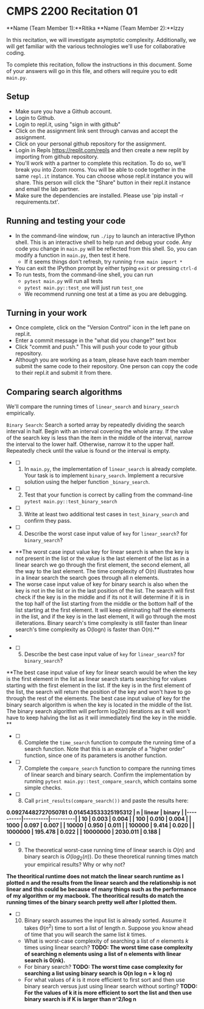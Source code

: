 # CMPS 2200  Recitation 01

**Name (Team Member 1):**Ritika
**Name (Team Member 2):**Izzy

In this recitation, we will investigate asymptotic complexity. Additionally, we will get familiar with the various technologies we'll use for collaborative coding.

To complete this recitation, follow the instructions in this document. Some of your answers will go in this file, and others will require you to edit `main.py`.


## Setup
- Make sure you have a Github account.
- Login to Github.
- Login to repl.it, using "sign in with github"
- Click on the assignment link sent through canvas and accept the assignment. 
- Click on your personal github repository for the assignment.
- Login in Repls https://replit.com/repls and then create a new replit by importing from github repository.
- You'll work with a partner to complete this recitation. To do so, we'll break you into Zoom rooms. You will be able to code together in the same `repl.it` instance. You can choose whose repl.it instance you will share. This person will click the "Share" button in their repl.it instance and email the lab partner.
- Make sure the dependencies are installed. Please use 'pip install -r requirements.txt'.

## Running and testing your code
- In the command-line window, run `./ipy` to launch an interactive IPython shell. This is an interactive shell to help run and debug your code. Any code you change in `main.py` will be reflected from this shell. So, you can modify a function in `main.py`, then test it here.
  + If it seems things don't refresh, try running `from main import *`
- You can exit the IPython prompt by either typing `exit` or pressing `ctrl-d`
- To run tests, from the command-line shell, you can run
  + `pytest main.py` will run all tests
  + `pytest main.py::test_one` will just run `test_one`
  + We recommend running one test at a time as you are debugging.

## Turning in your work

- Once complete, click on the "Version Control" icon in the left pane on repl.it.
- Enter a commit message in the "what did you change?" text box
- Click "commit and push." This will push your code to your github repository.
- Although you are working as a team, please have each team member submit the same code to their repository. One person can copy the code to their repl.it and submit it from there.

## Comparing search algorithms

We'll compare the running times of `linear_search` and `binary_search` empirically.

`Binary Search`: Search a sorted array by repeatedly dividing the search interval in half. Begin with an interval covering the whole array. If the value of the search key is less than the item in the middle of the interval, narrow the interval to the lower half. Otherwise, narrow it to the upper half. Repeatedly check until the value is found or the interval is empty.

- [ ] 1. In `main.py`, the implementation of `linear_search` is already complete. Your task is to implement `binary_search`. Implement a recursive solution using the helper function `_binary_search`. 

- [ ] 2. Test that your function is correct by calling from the command-line `pytest main.py::test_binary_search`

- [ ] 3. Write at least two additional test cases in `test_binary_search` and confirm they pass.

- [ ] 4. Describe the worst case input value of `key` for `linear_search`? for `binary_search`? 


- **The worst case input value key for linear search is when the key is not present in the list or the value is the last element of the list as in a linear search we go through the first element, the second element, all the way to the last element. The time complexity of O(n) illustrates how in a linear search the search goes through all n elements.
- The worse case input value of key for binary search is also when the key is not in the list or in the last position of the list. The search will first check if the key is in the middle and if its not it will determine if it is in the top half of the list starting from the middle or the bottom half of the list starting at the first element. It will keep eliminating half the elements in the list, and if the key is in the last element, it will go through the most illeterations. Binary search's time complexity is still faster than linear search's time complexity as O(logn) is faster than O(n).**
- 
- [ ] 5. Describe the best case input value of `key` for `linear_search`? for `binary_search`?
       

**The best case input value of key for linear search would be when the key is the first element in the list as linear search starts searching for values starting with the first element in the list. If the key is in the first element of the list, the search will return the position of the key and won't have to go through the rest of the elements. The best case input value of key for the binary search algorithm is when the key is located in the middle of the list. The binary search algorithm will perform log2(n) iterations as it will won't have to keep halving the list as it will immediately find the key in the middle. **

- [ ] 6. Complete the `time_search` function to compute the running time of a search function. Note that this is an example of a "higher order" function, since one of its parameters is another function.


- [ ] 7. Complete the `compare_search` function to compare the running times of linear search and binary search. Confirm the implementation by running `pytest main.py::test_compare_search`, which contains some simple checks.


- [ ] 8. Call `print_results(compare_search())` and paste the results here:

**0.09274482727050781
0.014543533325195312
|        n |   linear |   binary |
|----------|----------|----------|
|       10 |    0.003 |    0.004 |
|      100 |    0.010 |    0.004 |
|     1000 |    0.097 |    0.007 |
|    10000 |    0.950 |    0.011 |
|   100000 |    9.414 |    0.020 |
|  1000000 |  195.478 |    0.022 |
| 10000000 | 2030.011 |    0.188 |**

- [ ] 9. The theoretical worst-case running time of linear search is $O(n)$ and binary search is $O(log_2(n))$. Do these theoretical running times match your empirical results? Why or why not?

**The theoritical runtime does not match the linear search runtime as I plotted n and the results from the linear search and the relationship is not linear and this could be because of many things such as the performance of my algorithm or my macbook. The theoritical results do match the running times of the binary search pretty well after I plotted them.**

- [ ] 10. Binary search assumes the input list is already sorted. Assume it takes $\Theta(n^2)$ time to sort a list of length $n$. Suppose you know ahead of time that you will search the same list $k$ times. 
  + What is worst-case complexity of searching a list of $n$ elements $k$ times using linear search? **TODO: The worst time case complexity of searching n elements using a list of n elements with linear search is 0(nk).**
  + For binary search? **TODO: The worst time case complexity for searching a list using binary search is O(n log n + k log n)**
  + For what values of $k$ is it more efficient to first sort and then use binary search versus just using linear search without sorting? **TODO: For the values of k it is more efficient to sort the list and then use binary search is if K is larger than n^2/log n**
